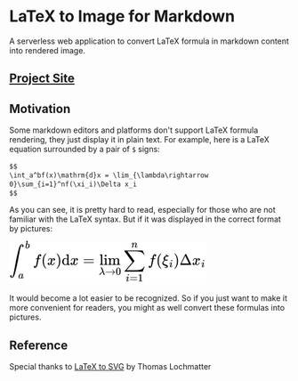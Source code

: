 # LaTeX to Image for Markdown

A serverless web application to convert LaTeX formula in markdown content into rendered image.

## [Project Site](https://latex2image4md.criheacy.com/)

## Motivation

Some markdown editors and platforms don't support LaTeX formula rendering, they just display it in plain text. For example, here is a LaTeX equation surrounded by a pair of `$` signs:

```text
$$
\int_a^bf(x)\mathrm{d}x = \lim_{\lambda\rightarrow 0}\sum_{i=1}^nf(\xi_i)\Delta x_i
$$
```

As you can see, it is pretty hard to read, especially for those who are not familiar with the LaTeX syntax. But if it was displayed in the correct format by pictures:

![example-1](./README-asset/example-1.svg)

It would become a lot easier to be recognized. So if you just want to make it more convenient for readers, you might as well convert these formulas into pictures.

## Reference

Special thanks to [LaTeX to SVG](https://viereck.ch/latex-to-svg/) by Thomas Lochmatter